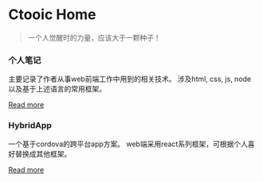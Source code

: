 # Ctooic Home

>一个人觉醒时的力量，应该大于一颗种子！

### 个人笔记

主要记录了作者从事web前端工作中用到的相关技术。
涉及html, css, js, node 以及基于上述语言的常用框架。

[Read more](https://ctoo88.github.io/blog)

### HybridApp

一个基于cordova的跨平台app方案。
web端采用react系列框架，可根据个人喜好替换成其他框架。

[Read more](https://github.com/ctoo88/web-app-demo)
